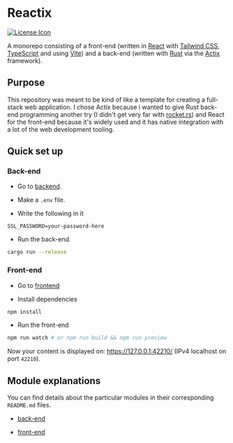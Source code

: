 # Reactix

[![License Icon]][LICENSE]

[License Icon]: https://img.shields.io/badge/license-MIT-blue.svg
[LICENSE]: LICENSE

A monorepo consisting of a front-end (written in [React](https://react.dev/)
with [Tailwind CSS](https://tailwindcss.com/),
[TypeScript](https://www.typescriptlang.org/) and using
[Vite](https://vitejs.dev/)) and a back-end (written with
[Rust](https://www.rust-lang.org/) via the [Actix](https://actix.rs/)
framework).

## Purpose

This repository was meant to be kind of like a template for creating a
full-stack web application. I chose Actix because i wanted to give Rust
back-end programming another try (I didn't get very far with
[rocket.rs](https://rocket.rs/)) and React for the front-end because it's
widely used and it has native integration with a lot of the web development
tooling.

## Quick set up

### Back-end

- Go to [backend](backend/).

- Make a `.env` file.

- Write the following in it

```env
SSL_PASSWORD=your-password-here
```

- Run the back-end.

```sh
cargo run --release
```

### Front-end

- Go to [frontend](frontend/)

- Install dependencies

```sh
npm install
```

- Run the front-end

```sh
npm run watch # or npm run build && npm run preview
```

Now your content is displayed on: <https://127.0.0.1:42210/> (IPv4 localhost on
port `42210`).

## Module explanations

You can find details about the particular modules in their corresponding
`README.md` files.

- [back-end](backend/)

- [front-end](frontend/)
